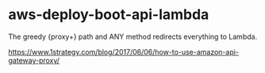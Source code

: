 # aws-deploy-boot-api-lambda

The greedy {proxy+} path and ANY method redirects everything to Lambda.

https://www.1strategy.com/blog/2017/06/06/how-to-use-amazon-api-gateway-proxy/